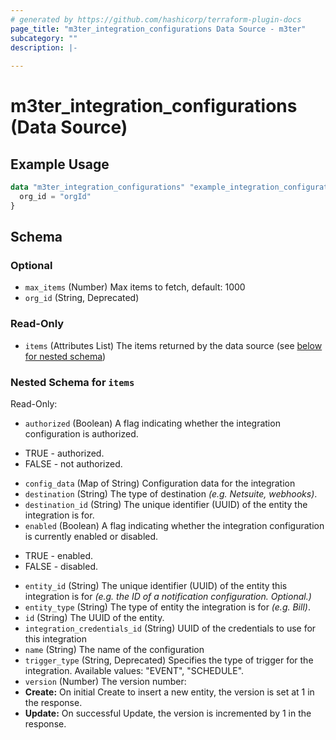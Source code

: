 ```yaml
---
# generated by https://github.com/hashicorp/terraform-plugin-docs
page_title: "m3ter_integration_configurations Data Source - m3ter"
subcategory: ""
description: |-
  
---
```


# m3ter_integration_configurations (Data Source)



## Example Usage

```terraform
data "m3ter_integration_configurations" "example_integration_configurations" {
  org_id = "orgId"
}
```

<!-- schema generated by tfplugindocs -->
## Schema

### Optional

- `max_items` (Number) Max items to fetch, default: 1000
- `org_id` (String, Deprecated)

### Read-Only

- `items` (Attributes List) The items returned by the data source (see [below for nested schema](#nestedatt--items))

<a id="nestedatt--items"></a>
### Nested Schema for `items`

Read-Only:

- `authorized` (Boolean) A flag indicating whether the integration configuration is authorized. 

* TRUE - authorized.
* FALSE - not authorized.
- `config_data` (Map of String) Configuration data for the integration
- `destination` (String) The type of destination *(e.g. Netsuite, webhooks)*.
- `destination_id` (String) The unique identifier (UUID) of the entity the integration is for.
- `enabled` (Boolean) A flag indicating whether the integration configuration is currently enabled or disabled.

* TRUE - enabled.
* FALSE - disabled.
- `entity_id` (String) The unique identifier (UUID) of the entity this integration is for *(e.g. the ID of a notification configuration. Optional.)*
- `entity_type` (String) The type of entity the integration is for *(e.g. Bill)*.
- `id` (String) The UUID of the entity.
- `integration_credentials_id` (String) UUID of the credentials to use for this integration
- `name` (String) The name of the configuration
- `trigger_type` (String, Deprecated) Specifies the type of trigger for the integration.
Available values: "EVENT", "SCHEDULE".
- `version` (Number) The version number:
- **Create:** On initial Create to insert a new entity, the version is set at 1 in the response.
- **Update:** On successful Update, the version is incremented by 1 in the response.
